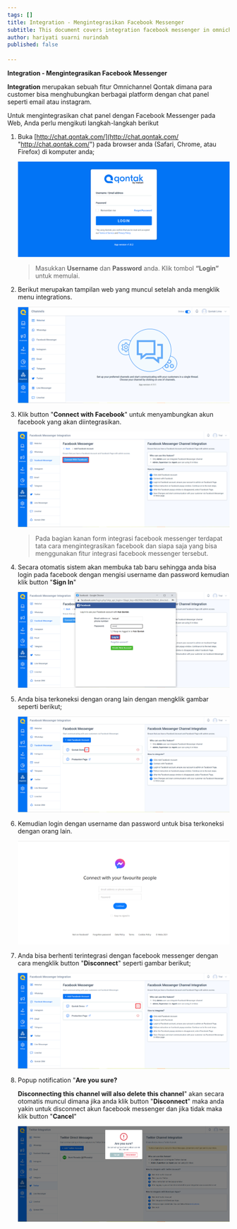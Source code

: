 ```yaml
---
tags: []
title: Integration - Mengintegrasikan Facebook Messenger
subtitle: This document covers integration facebook messenger in omnichannel system
author: hariyati suarni nurindah
published: false

---
```

**Integration - Mengintegrasikan Facebook Messenger**

**Integration** merupakan sebuah fitur Omnichannel Qontak dimana para customer bisa menghubungkan berbagai platform dengan chat panel seperti email atau instagram.

Untuk mengintegrasikan chat panel dengan Facebook Messenger pada Web, Anda perlu mengikuti langkah-langkah berikut

1. Buka [http://chat.qontak.com/](http://chat.qontak.com/ "http://chat.qontak.com/") pada browser anda (Safari, Chrome, atau Firefox) di komputer anda;

   ![](/uploads/login-qontak-c.png)

   > Masukkan **Username** dan **Password** anda. Klik tombol **“Login”** untuk memulai.
2. Berikut merupakan tampilan web yang muncul setelah anda mengklik menu integrations.

   ![](/uploads/integrasi.PNG)
3. Klik button "**Connect with Facebook**" untuk menyambungkan akun facebook yang akan diintegrasikan.

   ![](/uploads/facebook.PNG)

   > Pada bagian kanan form integrasi facebook messenger terdapat tata cara mengintegrasikan facebook dan siapa saja yang bisa menggunakan fitur integrasi facebook messenger  tersebut.
4. Secara otomatis sistem akan membuka tab baru sehingga anda bisa login pada facebook dengan mengisi username dan password kemudian klik button "**Sign In**"

   ![](/uploads/facebook1.PNG)
5. Anda bisa terkoneksi dengan orang lain dengan mengklik gambar seperti berikut;

   ![](/uploads/facebook2.PNG)
6. Kemudian login dengan username dan password untuk bisa terkoneksi dengan orang lain.

   ![](/uploads/facebook3.PNG)
7. Anda bisa berhenti terintegrasi dengan facebook messenger dengan cara mengklik button "**Disconnect**" seperti gambar berikut;

   ![](/uploads/facebook22.PNG)
8. Popup notification "**Are you sure?**

   **Disconnecting this channel will also delete this channel**" akan secara otomatis muncul dimana jika anda klik button "**Disconnect**" maka anda yakin untuk disconnect akun facebook messenger dan jika tidak maka klik button "**Cancel**"

   ![](/uploads/twitter6-1.PNG)